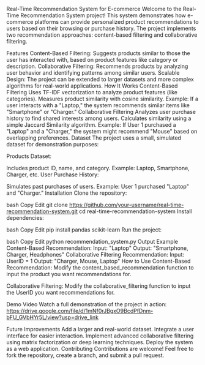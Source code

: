 Real-Time Recommendation System for E-commerce
Welcome to the Real-Time Recommendation System project! This system demonstrates how e-commerce platforms can provide personalized product recommendations to users based on their browsing or purchase history. The project implements two recommendation approaches: content-based filtering and collaborative filtering.

Features
Content-Based Filtering: Suggests products similar to those the user has interacted with, based on product features like category or description.
Collaborative Filtering: Recommends products by analyzing user behavior and identifying patterns among similar users.
Scalable Design: The project can be extended to larger datasets and more complex algorithms for real-world applications.
How It Works
Content-Based Filtering
Uses TF-IDF vectorization to analyze product features (like categories).
Measures product similarity with cosine similarity.
Example: If a user interacts with a "Laptop," the system recommends similar items like "Smartphone" or "Charger."
Collaborative Filtering
Analyzes user purchase history to find shared interests among users.
Calculates similarity using a simple Jaccard Similarity algorithm.
Example: If User 1 purchased a "Laptop" and a "Charger," the system might recommend "Mouse" based on overlapping preferences.
Dataset
The project uses a small, simulated dataset for demonstration purposes:

Products Dataset:

Includes product ID, name, and category.
Example: Laptop, Smartphone, Charger, etc.
User Purchase History:

Simulates past purchases of users.
Example: User 1 purchased "Laptop" and "Charger."
Installation
Clone the repository:

bash
Copy
Edit
git clone https://github.com/your-username/real-time-recommendation-system.git
cd real-time-recommendation-system
Install dependencies:

bash
Copy
Edit
pip install pandas scikit-learn
Run the project:

bash
Copy
Edit
python recommendation_system.py
Output Example
Content-Based Recommendation:
Input: "Laptop"
Output: "Smartphone, Charger, Headphones"
Collaborative Filtering Recommendation:
Input: UserID = 1
Output: "Charger, Mouse, Laptop"
How to Use
Content-Based Recommendation: Modify the content_based_recommendation function to input the product you want recommendations for.

Collaborative Filtering: Modify the collaborative_filtering function to input the UserID you want recommendations for.

Demo Video
Watch a full demonstration of the project in action: https://drive.google.com/file/d/1mNf0rJBgxO9BcdPfDnm-bFU_GVbHYr5L/view?usp=drive_link

Future Improvements
Add a larger and real-world dataset.
Integrate a user interface for easier interaction.
Implement advanced collaborative filtering using matrix factorization or deep learning techniques.
Deploy the system as a web application.
Contributing
Contributions are welcome! Feel free to fork the repository, create a branch, and submit a pull request.

